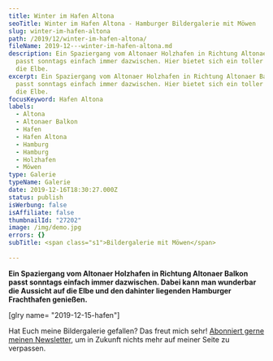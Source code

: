 ```yaml
---
title: Winter im Hafen Altona
seoTitle: Winter im Hafen Altona - Hamburger Bildergalerie mit Möwen
slug: winter-im-hafen-altona
path: /2019/12/winter-im-hafen-altona/
fileName: 2019-12---winter-im-hafen-altona.md
description: Ein Spaziergang vom Altonaer Holzhafen in Richtung Altonaer Balkon
  passt sonntags einfach immer dazwischen. Hier bietet sich ein toller Blick auf
  die Elbe.
excerpt: Ein Spaziergang vom Altonaer Holzhafen in Richtung Altonaer Balkon
  passt sonntags einfach immer dazwischen. Hier bietet sich ein toller Blick auf
  die Elbe.
focusKeyword: Hafen Altona
labels:
  - Altona
  - Altonaer Balkon
  - Hafen
  - Hafen Altona
  - Hamburg
  - Hamburg
  - Holzhafen
  - Möwen
type: Galerie
typeName: Galerie
date: 2019-12-16T18:30:27.000Z
status: publish
isWerbung: false
isAffiliate: false
thumbnailId: "27202"
image: /img/demo.jpg
errors: {}
subTitle: <span class="s1">Bildergalerie mit Möwen</span>
  
---
```


**Ein Spaziergang vom Altonaer Holzhafen in Richtung Altonaer Balkon passt
sonntags einfach immer dazwischen. Dabei kann man wunderbar die Aussicht auf die
Elbe und den dahinter liegenden Hamburger Frachthafen genießen.**

[glry name= "2019-12-15-hafen"]

Hat Euch meine Bildergalerie gefallen? Das freut mich sehr!
[Abonniert gerne meinen Newsletter](#newsletter), um in Zukunft nichts mehr auf
meiner Seite zu verpassen.

  